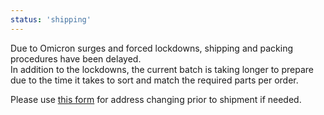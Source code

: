 ```yaml
---
status: 'shipping'
---
```

Due to Omicron surges and forced lockdowns, shipping and packing procedures have been delayed.  
In addition to the lockdowns, the current batch is taking longer to prepare due to the time it takes to sort and match the required parts per order.  

Please use [this form](https://forms.gle/TS75GdiNof3iMVZT8) for address changing prior to shipment if needed.  